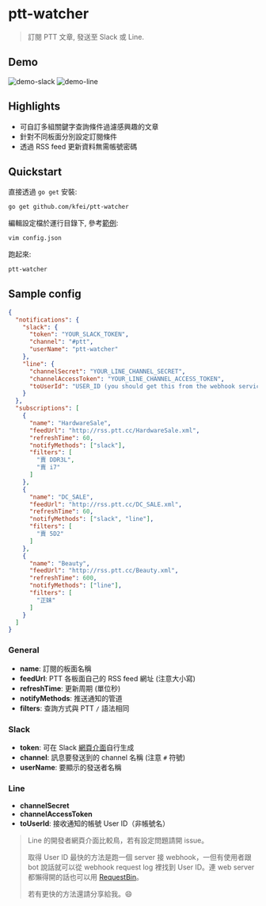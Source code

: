 # ptt-watcher

> 訂閱 PTT 文章, 發送至 Slack 或 Line.

## Demo

![demo-slack](http://i.imgur.com/d2hZdOF.jpg)
![demo-line](http://i.imgur.com/YnFL7rK.jpg)

## Highlights

 * 可自訂多組關鍵字查詢條件過濾感興趣的文章
 * 針對不同板面分別設定訂閱條件
 * 透過 RSS feed 更新資料無需帳號密碼

## Quickstart

直接透過 `go get` 安裝:

```bash
go get github.com/kfei/ptt-watcher
```

編輯設定檔於運行目錄下, 參考[範例](#sample-config):

```bash
vim config.json
```

跑起來:

```bash
ptt-watcher
```

## Sample config

```json
{
  "notifications": {
    "slack": {
      "token": "YOUR_SLACK_TOKEN",
      "channel": "#ptt",
      "userName": "ptt-watcher"
    },
    "line": {
      "channelSecret": "YOUR_LINE_CHANNEL_SECRET",
      "channelAccessToken": "YOUR_LINE_CHANNEL_ACCESS_TOKEN",
      "toUserId": "USER_ID (you should get this from the webhook service)"
    }
  },
  "subscriptions": [
    {
      "name": "HardwareSale",
      "feedUrl": "http://rss.ptt.cc/HardwareSale.xml",
      "refreshTime": 60,
      "notifyMethods": ["slack"],
      "filters": [
        "賣 DDR3L",
        "賣 i7"
      ]
    },
    {
      "name": "DC_SALE",
      "feedUrl": "http://rss.ptt.cc/DC_SALE.xml",
      "refreshTime": 60,
      "notifyMethods": ["slack", "line"],
      "filters": [
        "賣 5D2"
      ]
    },
    {
      "name": "Beauty",
      "feedUrl": "http://rss.ptt.cc/Beauty.xml",
      "refreshTime": 600,
      "notifyMethods": ["line"],
      "filters": [
        "正妹"
      ]
    }
  ]
}
```

### General

  - **name**: 訂閱的板面名稱
  - **feedUrl**: PTT 各板面自己的 RSS feed 網址 (注意大小寫)
  - **refreshTime**: 更新周期 (單位秒)
  - **notifyMethods**: 推送通知的管道
  - **filters**: 查詢方式與 PTT `/` 語法相同

### Slack

  - **token**: 可在 Slack [網頁介面](https://api.slack.com/web)自行生成
  - **channel**: 訊息要發送到的 channel 名稱 (注意 `#` 符號)
  - **userName**: 要顯示的發送者名稱

### Line

  - **channelSecret**
  - **channelAccessToken**
  - **toUserId**: 接收通知的帳號 User ID（非帳號名）

> Line 的開發者網頁介面比較鳥，若有設定問題請開 issue。
>
> 取得 User ID 最快的方法是跑一個 server 接 webhook，一但有使用者跟 bot
> 說話就可以從 webhook request log 裡找到 User ID。連 web server
> 都懶得開的話也可以用 [RequestBin](https://requestb.in)。
>
> 若有更快的方法還請分享給我。:smile:
